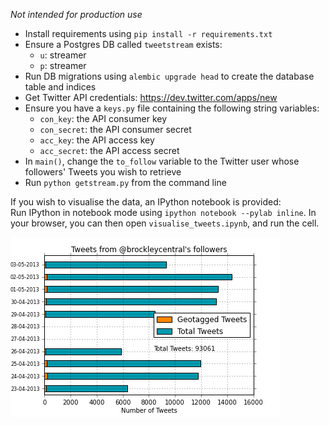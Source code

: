 *Not intended for production use*


- Install requirements using `pip install -r requirements.txt`
- Ensure a Postgres DB called `tweetstream` exists:
    - `u`: streamer
    - `p`: streamer
- Run DB migrations using `alembic upgrade head` to create the database table and indices
- Get Twitter API credentials: https://dev.twitter.com/apps/new
- Ensure you have a `keys.py` file containing the following string variables:
    - `con_key`: the API consumer key
    - `con_secret`: the API consumer secret
    - `acc_key`: the API access key
    - `acc_secret`: the API access secret
- In `main()`, change the `to_follow` variable to the Twitter user whose followers' Tweets you wish to retrieve
- Run `python getstream.py` from the command line

If you wish to visualise the data, an IPython notebook is provided:  
Run IPython in notebook mode using `ipython notebook --pylab inline`. In your browser, you can then open `visualise_tweets.ipynb`, and run the cell.

![Tweets by day](example.png "Tweets by day")


